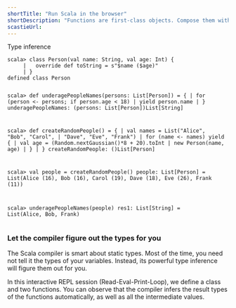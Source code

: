 ```yaml
---
shortTitle: "Run Scala in the browser"
shortDescription: "Functions are first-class objects. Compose them with guaranteed type safety. Use them anywhere, pass them to anything."
scastieUrl: 
---
```

<div class="wrap">
                                <div class="scala-code">
                                    <div class="code-element">
                                        <div class="bar-code"><span>Type inference</span></div>
                                        <pre><code>scala> class Person(val name: String, val age: Int) {
     |   override def toString = s"$name ($age)"
     | }
defined class Person

scala> def underagePeopleNames(persons: List[Person]) = {
     |   for (person &lt;- persons; if person.age &lt; 18)
     |     yield person.name
     | }
underagePeopleNames: (persons: List[Person])List[String]

scala> def createRandomPeople() = {
     |   val names = List("Alice", "Bob", "Carol",
     |       "Dave", "Eve", "Frank")
     |   for (name &lt;- names) yield {
     |     val age = (Random.nextGaussian()*8 + 20).toInt
     |     new Person(name, age)
     |   }
     | }
createRandomPeople: ()List[Person]

scala> val people = createRandomPeople()
people: List[Person] = List(Alice (16), Bob (16), Carol (19), Dave (18), Eve (26), Frank (11))

scala> underagePeopleNames(people)
res1: List[String] = List(Alice, Bob, Frank)</code></pre>
                                    </div>
                                </div>
                                <div class="scala-text">
                                    <h3>Let the compiler figure out the types for you</h3>
                                    <p>The Scala compiler is smart about static types. Most of the time, you need
not tell it the types of your variables. Instead, its powerful type inference
will figure them out for you.</p>
<p>
In this interactive REPL session (Read-Eval-Print-Loop), we define a
class and two functions. You can observe that the compiler infers the result
types of the functions automatically, as well as all the intermediate values.
</p>
                                </div>
                            </div>